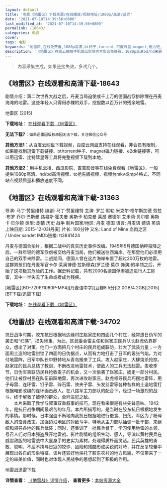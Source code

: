 ```yaml
---
layout: default
title: '电影《地雷区》下载资源/在线播放/视频地址/1080p/高清/蓝光'
date: "2021-07-10T14:39:56+0800"
last_modified_at: "2021-07-10T14:39:56+0800"
permalink: /18643/
categories: 电影
cover:
tags: 电影
keywords: '地雷区,在线免费看,1080p高清,bt种子,torrent,百度云盘,magnet,磁力链,迅雷下载资源'
description: '《地雷区》在线云播放手机西瓜影院吉吉影音免费看，1080p高清bd/hd未删减完整版和tc抢先枪版，mkv/mp4格式，附带bt/torrent种子、magnet/磁力链、百度云盘、网盘资源迅雷下载链接'
---
```


>内容采集生成，如果链接失效，多试几个。


## 《地雷区》在线观看和高清下载-18643

剧情介绍：第二次世界大战之后，丹麦当局迫使成千上万的德国战俘排除埋在丹麦海滩的地雷。这些年轻人只得用赤裸的双手，挖掘数以百万计的残余地雷。


地雷区 (2015)

**下载地址**： [在线观看下载 《地雷区》](https://www.btbtdy.me/btdy/dy2826.html) 


**无法下载?**：`如果迅雷因版权原因无法下载，关注微信公众号 `

**其他方法1**：从百度云网盘下载视频，百度云网盘支持在线观看，非会员有限制，如果能找到迅雷下载链接、bt/torrent种子、magnet磁力链接、e2dk链接等，可以用迅雷、比特彗星等工具将完整视频下载到本地。

**其他方法2**：用手机云播、西瓜影院、吉吉影音等在线免费观看《地雷区》，一般提供1080p高清、hd/bd高清视频、tc抢先版视频，视频为mkv或mp4格式，不同站点视频质量和播放速度不同。


## 《地雷区》在线观看和高清下载-31363

导演: 马丁·赞里维特 编剧: 马丁·赞里维特 主演: 罗兰·默勒 米克尔·福尔斯加德 劳拉·布罗 乔尔·巴斯曼 路易斯·霍夫曼 奥斯卡·柏克曼 莱昂·赛德尔 艾米莉·贝尔顿 奥斯卡·贝尔顿 类型: 剧情 历史 战争 制片国家/地区: 丹麦 德国 语言: 丹麦语 德语 英语 上映日期: 2015-12-03(丹麦) 片长: 100分钟 又名: Land of Mine 血肉之区 / Under sandet IMDb链接: tt3841424

丹麦与德国合拍片，根据二战中的真实历史事件改编。1945年5月德国纳粹投降之后，一群年轻的德军俘虏被交给丹麦当局，他们被送往西海岸。在那里他们必须用自己的双手来除雷。二战期间，德国人曾在这片海岸布置了超过200万枚的地雷。这群男孩们在丹麦军官卡尔·莱奥博德·拉斯穆森(罗兰德·莫尔 饰演)的率领之后，开始了这项极其危险的工作。据史料记载，共有2000名德国俘虏被迫进行人工除雷，其中一半失去了生命或者成为残疾。


[地雷区][BD-720P/1080P-MP4][丹麦语中字][豆瓣8.5分][2.0GB/4.2GB][2015][BT下载/迅雷下载]

**下载地址**： [在线观看下载 《地雷区》](https://www.btdx8.com/torrent/under_sandet_2015.html) 


## 《地雷战》在线观看和高清下载-34702

抗日战争时期，胶东抗日根据地边缘村庄赵家庄和四面几个村庄，经常遭日伪军的袭击和&ldquo;扫荡”，损失惨重。为此，区武委会雷主任和赵家庄民兵队长赵虎依靠群众，想出了对策。他们一方面把几个村庄的民兵组成联防，壮大了武装力量；一方面用土造的地雷封锁了四面的日伪据点，从而有力地打击了日军的嚣张气焰。为对付地雷阵，日军中队长中野特地从青岛搬来了工兵，攻入赵家庄，大肆烧杀抢掠。赵家庄的民兵总结了教训，不断改进地雷技术，使敌人的工兵无法起雷。麦收季节，日伪军乘联防民兵抢收麦子的机会，又一次偷袭了赵家庄，掳走一部分村民。他们让被俘村民在队伍前踩地雷，再次进攻赵家庄。赵虎领导民兵巧摆地雷阵，用子母雷、连环雷、钉子雷、碎石雷、铁夹子雷、头发丝雷等各种各样的土造地雷打根据电影改编的连环画击敌人。在八路军主力部队的配合下，经过一场激烈的战斗，终于解救了被俘的群众，全歼进犯之敌。<br />　　本片采取了教学与叙事双重叙事的技巧，现在看来很是有些先锋意味。1942年，是抗日战争期间最艰苦的年月。本片所描写的，是当时在胶东抗日根据地发生的事情。那时候，日本强盗不断地向我抗日根据地进行蚕食、扫荡。军区为了粉碎敌人的蚕食政策，加强边沿地区的对敌斗争，特地从主力部队抽调一批干部，来组织和领导各地的民兵武装；同时，还集训了一批民兵骨干，学习使用地雷的本领，号召人们对日本强盗展开地雷战。影片剧情的组织生动、感人，导演以黄村民兵在威震敌胆的地雷战中大显身手的史实为素材，处理得质朴而灵活。民兵英雄的勇敢、聪明、不屈不挠与日寇的狡诈、凶险和残酷形成尖锐的对峙，并在反复较量中展现出各自的形象特征。该片还较好地烘托了胶东农村的地方风貌，不仅带来了一定的审美价值，同时也对体现人民战争的思想起到了积极的作用。</p>


地雷战迅雷下载

**详情查看**： [《地雷战》详情介绍](/movie/34702/)， **查看更多**：[本站资源大全](/movie/t/all/)

